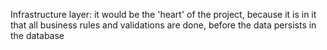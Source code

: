 Infrastructure layer: it would be the 'heart' of the project, because it is in it that all business rules and validations are done, before the data persists in the database 
